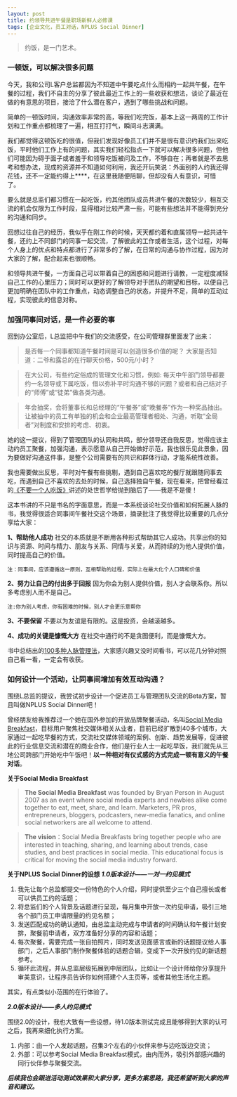 ```yaml
---
layout: post
title: 约领导共进午餐是职场新鲜人必修课
tags: [企业文化，员工对话，NPLUS Social Dinner]
---
```


> 约饭，是一门艺术。


### 一顿饭，可以解决很多问题

今天，我和公司L客户总监都因为不知道中午要吃点什么而相约一起共午餐，在午餐的过程，我们不自主的分享了彼此最近工作上的一些收获和想法，谈论了最近在做的有意思的项目，接洽了什么潜在客户，遇到了哪些挑战和问题。

简单的一顿饭时间，沟通效率非常的高，等我们吃完饭，基本上这一两周的工作计划和工作重点都梳理了一遍，相互打打气，瞬间斗志满满。

我们都觉得这顿饭吃的很值，但我们发现好像员工们并不是很有意识约我们出来吃饭，平时他们工作上有的问题，其实我们轻松指点一下就可以解决很多问题，但他们可能因为碍于面子或者羞于和领导吃饭被问及工作，不够自在；再者就是不去思考和想办法，现成的资源并不知道如何利用，我还开玩笑说：外面别的人约我还得花钱，还不一定能约得上****，在这里我随便陪聊，但却没有人有意识，可惜了。

要么就是总监们都习惯在一起吃饭，约其他团队成员共进午餐的次数较少，相互交流的机会仅限为工作时段，显得相对比较严肃一些，可能有些想法并不能得到充分的沟通和同步。

回想过往自己的经历，我似乎在刚工作的时候，天天都约着和直属领导一起共进午餐，还约上不同部门的同事一起交流，了解彼此的工作或者生活，这个过程，对每个人身上的优点和特点都进行了非常多的了解，在日常的沟通与协作过程，因为对大家的了解，配合起来也很顺畅。

和领导共进午餐，一方面自己可以带着自己的困惑和问题进行请教，一定程度减轻自己工作的心里压力；同时可以更好的了解领导对于团队的期望和目标，以便自己更加明确在团队中的工作重点，动态调整自己的状态，并提升不足，简单的互动过程，实现彼此的信息对称。


### 加强同事间对话，是一件必要的事
回到办公室后，L总监把中午我们的交流感受，在公司管理群里面发了出来：

>是否每一个同事都知道午餐时间是可以创造很多价值的呢？
>大家是否知道：二爷和露总的在行聊天价格，500元/小时？ 

>在大公司，有些约定俗成的管理文化和习惯，例如: 每天中午部门领导都要约一名领导或下属吃饭，借以弥补平时沟通不够的问题？或者和自己结对子的“师傅”或“徒弟”做各类沟通。

>年会抽奖，会将董事长和总经理的“午餐券”或“晚餐券”作为一种奖品抽出。让被抽中的员工有单独的机会和企业最高管理者相处、沟通，听取“全局者”对制度和安排的考虑、初衷。

她的这一提议，得到了管理团队的认同和共鸣，部分领导还自我反思，觉得应该主动约员工聚餐，加强沟通，表示愿意从自己开始做好示范，我也很乐见此景象，因为要做好沟通这件事，是整个公司需要有的共识和群体行动，才能系统性改善。

我也需要做出反思，平时对午餐有些挑剔，遇到自己喜欢吃的餐厅就跟随同事去吃，而遇到自己不喜欢的去处的时候，自己选择独自午餐，现在看来，把曾经看过的[《不要一个人吃饭》](https://book.douban.com/subject/20481925/)讲述的处世哲学给抛到脑后了——我是不是傻！

这本书讲的不只是书名的字面意思，而是一本系统谈论社交价值和如何拓展人脉的书，我觉得很适合同事间午餐社交这个场景，摘录批注了我觉得比较重要的几点分享给大家：

**1、帮助他人成功**
社交的本质就是不断用各种形式帮助其它人成功。共享出你的知识与资源、时间与精力、朋友与关系、同情与关爱，从而持续的为他人提供价值，同时提高自己的价值。

`注：同事间，应该遵循这一原则，互相帮助的过程，实际上在最大化个人口碑和价值`

**2、努力让自己的付出多于回报**
因为你会为别人提供价值，别人才会联系你。所以多考虑别人而不是自己。

`注:你为别人考虑，你有困难的时候，别人才会更乐意帮你`

**3、不要保留**
不要以为友谊是有限的。这是投资，会越滚越多。

**4、成功的关键是慷慨大方**
在社交中通行的不是贪图便利，而是慷慨大方。


书中总结出的[100多种人脉管理法](http://baike.baidu.com/link?url=dsa8ZK8gK_QXL65Wz1vtGqJWqR-BQYEnGrUSNQfu7LEdGrA-p67eM5pa7Aj9rWUspBo0ya4cSVkgGd-6RGBwOUAkreDqOJS8qrTURZ-_gR9ZyplMRPZ_wr3CYkCSM-EBz-ZaC3DWgmZuMATCqv5HV9mZFe7TzqgGY3BsGdbuxB7)，大家感兴趣又没时间看书，可以花几分钟对照自己看一看，一定会有收获。

 
### 如何设计一个活动，让同事间增加有效互动沟通？

围绕L总监的提议，我尝试初步设计一个促进员工与管理团队交流的Beta方案，暂且叫做NPLUS Social Dinner吧！

曾经朋友给我推荐过一个她在国外参加的开放品牌聚餐活动，名叫[Social Media Breakfast](http://www.socialmediabreakfast.com/)，目标用户聚焦社交媒体相关从业者，目前已经扩散到40多个城市，大家通过一起吃早餐的方式，交流社交媒体领域的案例、创新、趋势发展等，促进彼此的行业信息交流和潜在的商业合作，他们是行业人士一起吃早饭，我们就先从三地公司跨部门开始吃中午饭吧！**以一种相对有仪式感的方式完成一顿有意义的午餐对话**。

**关于Social Media Breakfast**

>**The Social Media Breakfast** was founded by Bryan Person in August 2007 as an event where social media experts and newbies alike come together to eat, meet, share, and learn. Marketers, PR pros, entrepreneurs, bloggers, podcasters, new-media fanatics, and online social networkers are all welcome to attend.

>**The vision**：Social Media Breakfasts bring together people who are interested in teaching, sharing, and learning about trends, case studies, and best practices in social media. This educational focus is critical for moving the social media industry forward.

**关于NPLUS Social Dinner的设想**
***1.0版本设计——一对一约见模式*** 

1. 我先让每个总监都提交一份特色的个人介绍，同时提供至少三个自己擅长或者可以供员工约的话题；
2. 将总监们的个人背景及话题进行呈现，每月集中开放一次约见申请，吸引三地各个部门员工申请限量的约见名额；
3. 发送匹配成功的确认通知，由总监主动完成与申请者的时间确认和午餐计划安排，聚餐前申请者，双方准备好分享的内容和话题；
4. 每次聚餐，需要完成一张自拍照片，同时发送见面感言或新的话题提议给人事部门，之后人事部门制作聚餐体验的话题合辑，变成下一次开放约见的新话题参考。
5. 循环此流程，并从总监层级拓展到中层团队，比如让一个设计师给你分享提升审美意识，让程序员告诉你如何搭建个人主页等，或者其他生活化主题。

其实，有点类似小范围的在行体验了。

***2.0版本设计——多人约见模式***

围绕2.0的设计，我也大致有一些设想，待1.0版本测试完成且能够得到大家的认可之后，我再来细化执行方案。

1. 内部：由一个人发起话题，召集3个左右的小伙伴来参与边吃饭边交流；
2. 外部：可以参考Social Media Breakfast模式，由内而外，吸引外部感兴趣的同行伙伴参与聚餐交流。


***后续我也会跟进活动测试效果和大家分享，更多方案思路，我还希望听到大家的声音和建议。***


